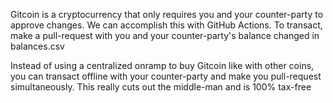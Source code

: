 Gitcoin is a cryptocurrency that only requires you and your counter-party to approve changes. We can accomplish this with GitHub Actions. To transact, make a pull-request with you and your counter-party's balance changed in balances.csv

Instead of using a centralized onramp to buy Gitcoin like with other coins, you can transact offline with your counter-party and make you pull-request simultaneously. This really cuts out the middle-man and is 100% tax-free
